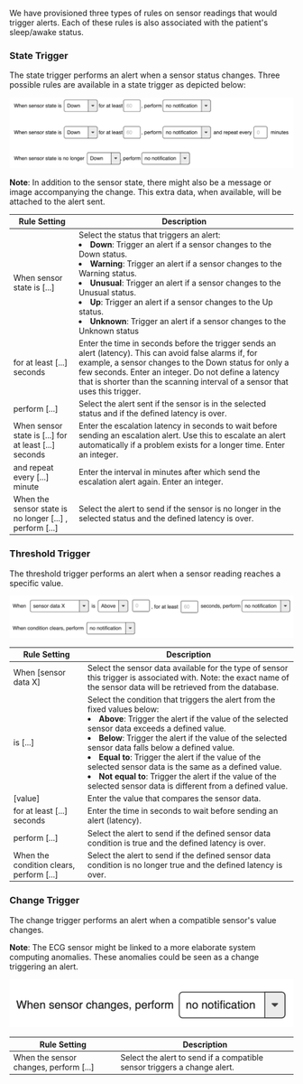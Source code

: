 We have provisioned three types of rules on sensor readings that would trigger alerts. Each of these rules is also associated with the patient's sleep/awake status.

### State Trigger
The state trigger performs an alert when a sensor status changes. Three possible rules are available in a state trigger as depicted below:

![State Trigger](/images/rule_state.png)

**Note**: In addition to the sensor state, there might also be a message or image accompanying the change. This extra data, when available, will be attached to the alert sent.

| Rule Setting | Description|
|---|---|
|When sensor state is [...]|Select the status that triggers an alert: <li>**Down**: Trigger an alert if a sensor changes to the Down status.</li><li>**Warning**: Trigger an alert if a sensor changes to the Warning status.</li><li>**Unusual**: Trigger an alert if a sensor changes to the Unusual status.</li><li>**Up**: Trigger an alert if a sensor changes to the Up status.</li><li>**Unknown**: Trigger an alert if a sensor changes to the Unknown status</li>|
|for at least [...] seconds|Enter the time in seconds before the trigger sends an alert (latency). This can avoid false alarms if, for example, a sensor changes to the Down status for only a few seconds. Enter an integer. Do not define a latency that is shorter than the scanning interval of a sensor that uses this trigger.|
|perform [...]|Select the alert sent if the sensor is in the selected status and if the defined latency is over.|
|When sensor state is [...] for at least [...] seconds|Enter the escalation latency in seconds to wait before sending an escalation alert. Use this to escalate an alert automatically if a problem exists for a longer time. Enter an integer.|
|and repeat every [...] minute|Enter the interval in minutes after which send the escalation alert again. Enter an integer.|
|When the sensor state is no longer [...] , perform [...]|Select the alert to send if the sensor is no longer in the selected status and the defined latency is over. |



### Threshold Trigger
The threshold trigger performs an alert when a sensor reading reaches a specific value.

![Threshold Trigger](/images/rule_threshold.png)

| Rule Setting | Description|
|---|---|
|When [sensor data X]|Select the sensor data available for the type of sensor this trigger is associated with. Note: the exact name of the sensor data will be retrieved from the database. 
|is [...]|Select the condition that triggers the alert from the fixed values below: <li>**Above**: Trigger the alert if the value of the selected sensor data exceeds a defined value.</li><li>**Below**: Trigger the alert if the value of the selected sensor data falls below a defined value.</li><li>**Equal to**: Trigger the alert if the value of the selected sensor data is the same as a defined value.</li><li>**Not equal to**: Trigger the alert if the value of the selected sensor data is different from a defined value.</li>|
|[value]|Enter the value that compares the sensor data. |
|for at least [...] seconds|Enter the time in seconds to wait before sending an alert (latency). |
|perform [...]|Select the alert to send if the defined sensor data condition is true and the defined latency is over. |
|When the condition clears, perform [...]|Select the alert to send if the defined sensor data condition is no longer true and the defined latency is over. |


### Change Trigger
The change trigger performs an alert when a compatible sensor's value changes.

**Note**: The ECG sensor might be linked to a more elaborate system computing anomalies. These anomalies could be seen as a change triggering an alert.

![Change Trigger](/images/rule_change.png)


| Rule Setting | Description|
|---|---|
|When the sensor changes, perform [...]|Select the alert to send if a compatible sensor triggers a change alert. |
